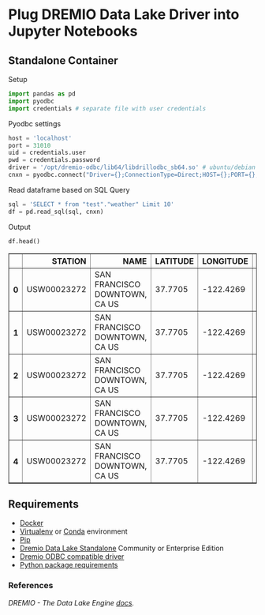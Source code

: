 # Plug DREMIO Data Lake Driver into Jupyter Notebooks

## Standalone Container

Setup
```python
import pandas as pd 
import pyodbc
import credentials # separate file with user credentials
```

Pyodbc settings
```python
host = 'localhost'
port = 31010
uid = credentials.user
pwd = credentials.password
driver = '/opt/dremio-odbc/lib64/libdrillodbc_sb64.so' # ubuntu/debian default odbc driver
cnxn = pyodbc.connect("Driver={};ConnectionType=Direct;HOST={};PORT={};AuthenticationType=Plain;UID={};PWD={};".format(driver, host, port, uid, pwd), autocommit=True)
```

Read dataframe based on SQL Query
```python
sql = 'SELECT * from "test"."weather" Limit 10'
df = pd.read_sql(sql, cnxn)
```

Output
```python
df.head()
```

<div>
<table border="1" class="dataframe">
  <thead>
    <tr style="text-align: right;">
      <th></th>
      <th>STATION</th>
      <th>NAME</th>
      <th>LATITUDE</th>
      <th>LONGITUDE</th>
      <th>ELEVATION</th>
      <th>DATE</th>
      <th>PRCP</th>
      <th>SNOW</th>
      <th>SNWD</th>
      <th>TAVG</th>
      <th>TMAX</th>
      <th>TMIN</th>
    </tr>
  </thead>
  <tbody>
    <tr>
      <th>0</th>
      <td>USW00023272</td>
      <td>SAN FRANCISCO DOWNTOWN, CA US</td>
      <td>37.7705</td>
      <td>-122.4269</td>
      <td>45.7</td>
      <td>2018-01-01</td>
      <td>0.00</td>
      <td></td>
      <td></td>
      <td></td>
      <td>61</td>
      <td>48</td>
    </tr>
    <tr>
      <th>1</th>
      <td>USW00023272</td>
      <td>SAN FRANCISCO DOWNTOWN, CA US</td>
      <td>37.7705</td>
      <td>-122.4269</td>
      <td>45.7</td>
      <td>2018-01-02</td>
      <td>0.00</td>
      <td></td>
      <td></td>
      <td></td>
      <td>61</td>
      <td>52</td>
    </tr>
    <tr>
      <th>2</th>
      <td>USW00023272</td>
      <td>SAN FRANCISCO DOWNTOWN, CA US</td>
      <td>37.7705</td>
      <td>-122.4269</td>
      <td>45.7</td>
      <td>2018-01-03</td>
      <td>0.09</td>
      <td></td>
      <td></td>
      <td></td>
      <td>58</td>
      <td>53</td>
    </tr>
    <tr>
      <th>3</th>
      <td>USW00023272</td>
      <td>SAN FRANCISCO DOWNTOWN, CA US</td>
      <td>37.7705</td>
      <td>-122.4269</td>
      <td>45.7</td>
      <td>2018-01-04</td>
      <td>0.06</td>
      <td></td>
      <td></td>
      <td></td>
      <td>63</td>
      <td>53</td>
    </tr>
    <tr>
      <th>4</th>
      <td>USW00023272</td>
      <td>SAN FRANCISCO DOWNTOWN, CA US</td>
      <td>37.7705</td>
      <td>-122.4269</td>
      <td>45.7</td>
      <td>2018-01-05</td>
      <td>0.26</td>
      <td></td>
      <td></td>
      <td></td>
      <td>61</td>
      <td>52</td>
    </tr>
  </tbody>
</table>
</div>

## Requirements
- [Docker](https://docs.docker.com/get-docker/)
- [Virtualenv](https://pypi.org/project/virtualenv/) or [Conda](https://docs.conda.io/projects/conda/en/latest/user-guide/install/download.html) environment
- [Pip](https://pip.pypa.io/en/stable/installing/)
- [Dremio Data Lake Standalone](https://docs.dremio.com/quickstart/standalone-quickstart.html) Community or Enterprise Edition
- [Dremio ODBC compatible driver](https://www.dremio.com/drivers/)
- [Python package requirements](./requirements.txt)

### References

*DREMIO - The Data Lake Engine [docs](https://docs.dremio.com/).*
